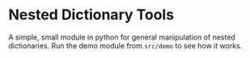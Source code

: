 # Nested Dictionary Tools
A simple, small module in python for general manipulation of nested dictionaries. Run the demo module from `src/demo` to see how it works.
